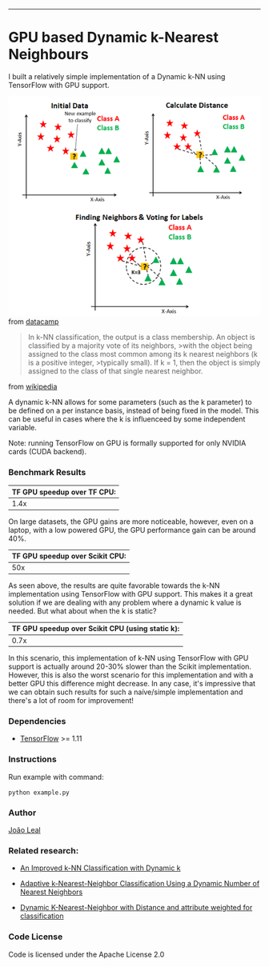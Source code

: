 ***

# GPU based Dynamic k-Nearest Neighbours

I built a relatively simple implementation of a Dynamic k-NN using TensorFlow with GPU support. 

![knn](https://raw.githubusercontent.com/artifabrian/dynamic-knn-gpu/master/knn.png)
from [datacamp](https://www.datacamp.com/community/tutorials/k-nearest-neighbor-classification-scikit-learn)

>In k-NN classification, the output is a class membership. An object is classified by a majority vote of its neighbors, >with the object being assigned to the class most common among its k nearest neighbors (k is a positive integer, >typically small). If k = 1, then the object is simply assigned to the class of that single nearest neighbor.

from [wikipedia](https://en.wikipedia.org/wiki/K-nearest_neighbors_algorithm)

A dynamic k-NN allows for some parameters (such as the k parameter) to be defined on a per instance basis, instead of being fixed in the model.
This can be useful in cases where the k is influenceed by some independent variable.

Note: running TensorFlow on GPU is formally supported for only NVIDIA cards (CUDA backend).

### Benchmark Results

| TF GPU speedup over TF CPU: |
|-----------------------------|
| 1.4x  |


On large datasets, the GPU gains are more noticeable, however, even on a laptop, with a low powered GPU, the GPU performance gain can be around 40%.
   
| TF GPU speedup over Scikit CPU: |
|---------------------------------|
| 50x        |


As seen above, the results are quite favorable towards the k-NN implementation using TensorFlow with GPU support.
This makes it a great solution if we are dealing with any problem where a dynamic k value is needed.
But what about when the k is static?

| TF GPU speedup over Scikit CPU (using static k): |
|--------------------------------------------------|
| 0.7x                      |


In this scenario, this implementation of k-NN using TensorFlow with GPU support is actually around 20-30% slower than the Scikit implementation.
However, this is also the worst scenario for this implementation and with a better GPU this difference might decrease. 
In any case, it's impressive that we can obtain such results for such a naíve/simple implementation and there's a lot of room for improvement!

### Dependencies
* [TensorFlow](https://www.tensorflow.org/) >= 1.11

### Instructions

Run example with command:  
```
python example.py
```

### Author

[João Leal](http://www.joao-leal.com/)

### Related research:
- [An Improved k-NN Classification with Dynamic k](https://www.researchgate.net/publication/317595386_An_Improved_k-NN_Classification_with_Dynamic_k)

- [Adaptive k-Nearest-Neighbor Classification Using a Dynamic Number of Nearest Neighbors](https://link.springer.com/chapter/10.1007/978-3-540-75185-4_7)

- [Dynamic K-Nearest-Neighbor with Distance and attribute weighted for classification](https://ieeexplore.ieee.org/document/5559858?reload=true)


### Code License

Code is licensed under the Apache License 2.0  